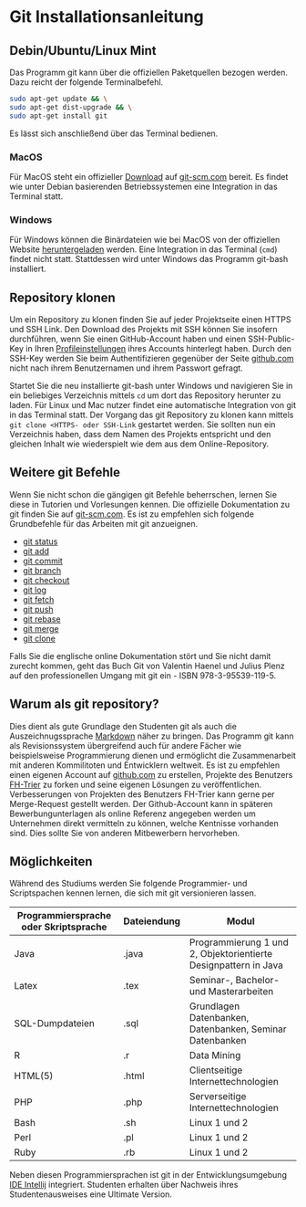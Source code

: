# Git Installationsanleitung

## Debin/Ubuntu/Linux Mint
Das Programm git kann über die offiziellen Paketquellen bezogen werden. Dazu reicht der folgende Terminalbefehl.
```bash
sudo apt-get update && \
sudo apt-get dist-upgrade && \
sudo apt-get install git
```
Es lässt sich anschließend über das Terminal bedienen.

### MacOS
Für MacOS steht ein offizieller [Download](https://git-scm.com/download/mac) auf [git-scm.com](https://git-scm.com) bereit. Es findet wie unter Debian basierenden Betriebssystemen eine Integration in das Terminal statt.

### Windows
Für Windows können die Binärdateien wie bei MacOS von der offiziellen Website [heruntergeladen](https://git-scm.com/download/win) werden. Eine Integration in das Terminal (`cmd`) findet nicht statt. Stattdessen wird unter Windows das Programm git-bash installiert.

## Repository klonen
Um ein Repository zu klonen finden Sie auf jeder Projektseite einen HTTPS und SSH Link. Den Download des Projekts mit SSH können Sie insofern durchführen, wenn Sie einen GitHub-Account haben und einen SSH-Public-Key in Ihren [Profileinstellungen](https://github.com/settings/keys) ihres Accounts hinterlegt haben. Durch den SSH-Key werden Sie beim Authentifizieren gegenüber der Seite [github.com](github.com) nicht nach ihrem Benutzernamen und ihrem Passwort gefragt.

Startet Sie die neu installierte git-bash unter Windows und navigieren Sie in ein beliebiges Verzeichnis mittels `cd` um dort das Repository herunter zu laden. Für Linux und Mac nutzer findet eine automatische Integration von git in das Terminal statt. Der Vorgang das git Repository zu klonen kann mittels `git clone <HTTPS- oder SSH-Link` gestartet werden. Sie sollten nun ein Verzeichnis haben, dass dem Namen des Projekts entspricht und den gleichen Inhalt wie wiederspielt wie dem aus dem Online-Repository.

## Weitere git Befehle
Wenn Sie nicht schon die gängigen git Befehle beherrschen, lernen Sie diese in Tutorien und Vorlesungen kennen. Die offizielle Dokumentation zu git finden Sie auf [git-scm.com](https://git-scm.com/docs). Es ist zu empfehlen sich folgende Grundbefehle für das Arbeiten mit git anzueignen.
* [git status](https://git-scm.com/docs/git-status)
* [git add](https://git-scm.com/docs/git-add)
* [git commit](https://git-scm.com/docs/git-commit)
* [git branch](https://git-scm.com/docs/git-branch)
* [git checkout](https://git-scm.com/docs/git-checkout)
* [git log](https://git-scm.com/docs/git-log)
* [git fetch](https://git-scm.com/docs/git-fetch)
* [git push](https://git-scm.com/docs/git-push)
* [git rebase](https://git-scm.com/docs/git-rebase)
* [git merge](https://git-scm.com/docs/git-merge)
* [git clone](https://git-scm.com/docs/git-clone)

Falls Sie die englische online Dokumentation stört und Sie nicht damit zurecht kommen, geht das Buch Git von Valentin Haenel und Julius Plenz auf den professionellen Umgang mit git ein - ISBN 978-3-95539-119-5.

## Warum als git repository?
Dies dient als gute Grundlage den Studenten git als auch die Auszeichnugssprache [Markdown](https://guides.github.com/features/mastering-markdown/) näher zu bringen. Das Programm git kann als Revisionssystem übergreifend auch für andere Fächer wie beispielsweise Programmierung dienen und ermöglicht die Zusammenarbeit mit anderen Kommilitoten und Entwicklern weltweit.
Es ist zu empfehlen einen eigenen Account auf [github.com](https://github.com) zu erstellen, Projekte des Benutzers [FH-Trier](https://github.com/fh-trier) zu forken und seine eigenen Lösungen zu veröffentlichen. Verbesserungen von Projekten des Benutzers FH-Trier kann gerne per Merge-Request gestellt werden. Der Github-Account kann in späteren Bewerbungunterlagen als online Referenz angegeben werden um Unternehmen direkt vermitteln zu können, welche Kentnisse vorhanden sind. Dies sollte Sie von anderen Mitbewerbern hervorheben.

## Möglichkeiten
Während des Studiums werden Sie folgende Programmier- und Scriptspachen kennen lernen, die sich mit git versionieren lassen.

| Programmiersprache oder Skriptsprache | Dateiendung | Modul                                                           |
| ------------------------------------- | ----------- | --------------------------------------------------------------- |
| Java                                  | .java       | Programmierung 1 und 2, Objektorientierte Designpattern in Java |
| Latex                                 | .tex        | Seminar-, Bachelor- und Masterarbeiten                          |
| SQL-Dumpdateien                       | .sql        | Grundlagen Datenbanken, Datenbanken, Seminar Datenbanken        |
| R                                     | .r          | Data Mining                                                     |
| HTML(5)                               | .html       | Clientseitige Internettechnologien                              |
| PHP                                   | .php        | Serverseitige Internettechnologien                              |
| Bash                                  | .sh         | Linux 1 und 2                                                   |
| Perl                                  | .pl         | Linux 1 und 2                                                   |
| Ruby                                  | .rb         | Linux 1 und 2                                                   |

Neben diesen Programmiersprachen ist git in der Entwicklungsumgebung [IDE Intellij](https://www.jetbrains.com/idea/) integriert. Studenten erhalten über Nachweis ihres Studentenausweises eine Ultimate Version.

